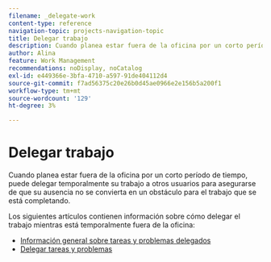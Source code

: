```yaml
---
filename: _delegate-work
content-type: reference
navigation-topic: projects-navigation-topic
title: Delegar trabajo
description: Cuando planea estar fuera de la oficina por un corto período de tiempo, puede delegar temporalmente su trabajo a otros usuarios para asegurarse de que su ausencia no se convierta en un obstáculo para el trabajo que se está completando. Los artículos de esta sección contienen información sobre cómo delegar el trabajo mientras está temporalmente fuera de la oficina.
author: Alina
feature: Work Management
recommendations: noDisplay, noCatalog
exl-id: e449366e-3bfa-4710-a597-91de404112d4
source-git-commit: f7ad56375c20e26b0d45ae0966e2e156b5a200f1
workflow-type: tm+mt
source-wordcount: '129'
ht-degree: 3%

---
```


# Delegar trabajo

<!--Audited: 10/2024-->

Cuando planea estar fuera de la oficina por un corto período de tiempo, puede delegar temporalmente su trabajo a otros usuarios para asegurarse de que su ausencia no se convierta en un obstáculo para el trabajo que se está completando.

Los siguientes artículos contienen información sobre cómo delegar el trabajo mientras está temporalmente fuera de la oficina:

* [Información general sobre tareas y problemas delegados](../../manage-work/delegate-work/delegate-work-overview.md)
* [Delegar tareas y problemas](../../manage-work/delegate-work/how-to-delegate-work.md)
